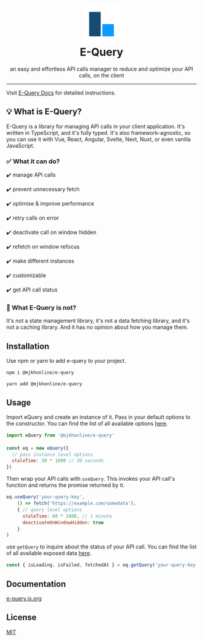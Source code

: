 <h1 align="center" >
<img src="docs/public/logo.png" width="100" height="100" alt="e-query logo" />
<br />
E-Query
</h1>

<p align="center">an easy and effortless API calls manager to reduce and optimize your API calls, on the client</p>

***

Visit [E-Query Docs](https://e-query.js.org/) for detailed instructions.

## 💡 What is E-Query?

E-Query is a library for managing API calls in your client application. It's written in TypeScript, and it's fully typed. It's also framework-agnostic, so you can use it with Vue, React, Angular, Svelte, Next, Nuxt, or even vanilla JavaScript.

### ✅ What it can do?

✔️ manage API calls

✔️ prevent unnecessary fetch

✔️ optimise & improve performance

✔️ retry calls on error

✔️ deactivate call on window hidden

✔️ refetch on window refocus

✔️ make different instances

✔️ customizable

✔️ get API call status

### 🤔 What E-Query is not?

It's not a state management library, it's not a data fetching library, and it's not a caching library. And it has no opinion about how you manage them.

## Installation
Use npm or yarn to add e-query to your project.

```npm
npm i @mjkhonline/e-query
```

```yarn
yarn add @mjkhonline/e-query
```

## Usage
Import eQuery and create an instance of it. Pass in your default options to the constructor.
You can find the list of all available options [here](https://e-query.js.org/options.html).

```js
import eQuery from '@mjkhonline/e-query'

const eq = new eQuery({
  // pass instance level options
  staleTime: 30 * 1000 // 30 seconds  
})
```

Then wrap your API calls with `useQuery`. This invokes your API call's function and returns the promise returned by it.

```js
eq.useQuery('your-query-key',
    () => fetch('https://example.com/somedata'),
    { // query level options
      staleTime: 60 * 1000, // 1 minute
      deactivateOnWindowHidden: true  
    }
)
```

use `getQuery` to inquire about the status of your API call.
You can find the list of all available exposed data [here](https://e-query.js.org/get-query.html#exposed-data).

```js
const { isLoading, isFailed, fetchedAt } = eq.getQuery('your-query-key')
```

## Documentation

[e-query.js.org](https://e-query.js.org/)

## License

[MIT](http://opensource.org/licenses/MIT)
